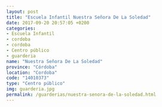 ```yaml
---
layout: post
title: "Escuela Infantil Nuestra Señora De La Soledad"
date: 2017-09-20 20:57:05 +0200
categories:
- Escuela Infantil
- cordoba
- cordoba
- Centro público
- guarderia
name: "Nuestra Señora De La Soledad"
province: "Córdoba"
location: "Cordoba"
code: "14010373"
type: "Centro público"
img: guarderia.jpg
permalink: /guarderias/nuestra-senora-de-la-soledad.html
---
```

